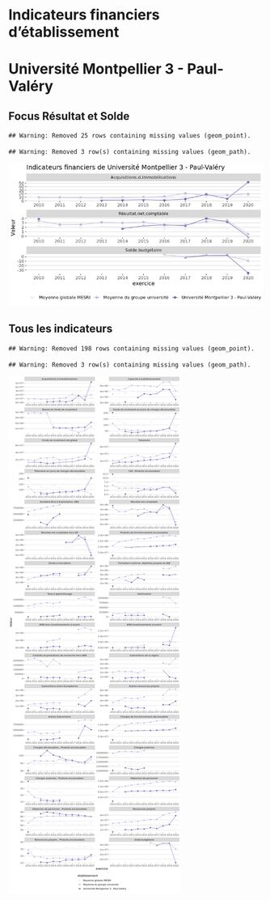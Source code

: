 Indicateurs financiers d’établissement
================

# Université Montpellier 3 - Paul-Valéry

## Focus Résultat et Solde

    ## Warning: Removed 25 rows containing missing values (geom_point).

    ## Warning: Removed 3 row(s) containing missing values (geom_path).

![](université_montpellier_3___paul_valéry_files/figure-gfm/etab.focus-1.png)<!-- -->

## Tous les indicateurs

    ## Warning: Removed 198 rows containing missing values (geom_point).

    ## Warning: Removed 3 row(s) containing missing values (geom_path).

![](université_montpellier_3___paul_valéry_files/figure-gfm/etab-1.png)<!-- -->
